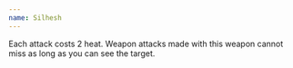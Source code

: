 ```yaml
---
name: Silhesh
---
```

Each attack costs 2 heat. Weapon attacks made with this weapon cannot miss as long as you can see 
the target.